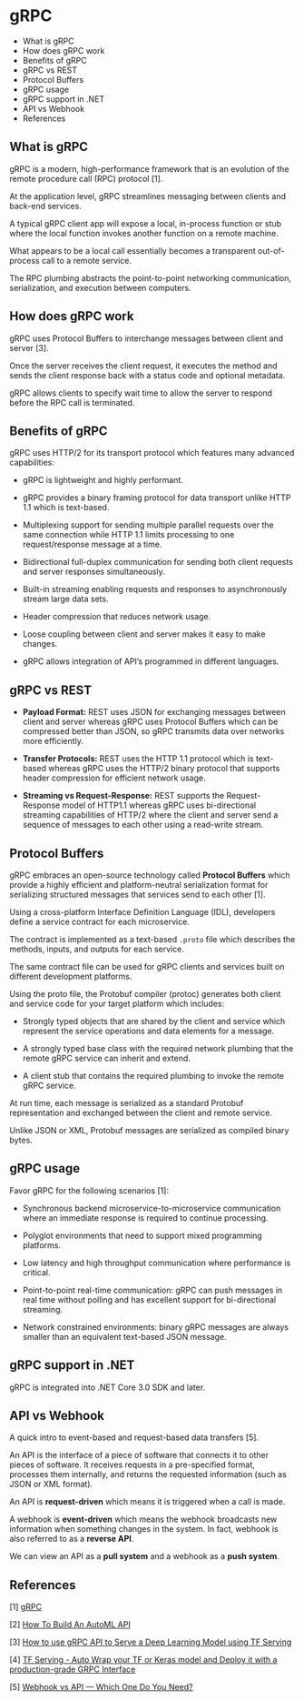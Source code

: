 # gRPC

<!-- MarkdownTOC -->

- What is gRPC
- How does gRPC work
- Benefits of gRPC
- gRPC vs REST
- Protocol Buffers
- gRPC usage
- gRPC support in .NET
- API vs Webhook
- References

<!-- /MarkdownTOC -->

## What is gRPC

gRPC is a modern, high-performance framework that is an evolution of the remote procedure call (RPC) protocol [1]. 

At the application level, gRPC streamlines messaging between clients and back-end services. 

A typical gRPC client app will expose a local, in-process function or stub where the local function invokes another function on a remote machine. 

What appears to be a local call essentially becomes a transparent out-of-process call to a remote service. 

The RPC plumbing abstracts the point-to-point networking communication, serialization, and execution between computers.

## How does gRPC work

gRPC uses Protocol Buffers to interchange messages between client and server [3]. 

Once the server receives the client request, it executes the method and sends the client response back with a status code and optional metadata. 

gRPC allows clients to specify wait time to allow the server to respond before the RPC call is terminated.

## Benefits of gRPC

gRPC uses HTTP/2 for its transport protocol which features many advanced capabilities:

- gRPC is lightweight and highly performant. 

- gRPC provides a binary framing protocol for data transport unlike HTTP 1.1 which is text-based.

- Multiplexing support for sending multiple parallel requests over the same connection while HTTP 1.1 limits processing to one request/response message at a time.

- Bidirectional full-duplex communication for sending both client requests and server responses simultaneously.

- Built-in streaming enabling requests and responses to asynchronously stream large data sets.

- Header compression that reduces network usage.

- Loose coupling between client and server makes it easy to make changes. 

- gRPC allows integration of API’s programmed in different languages. 

## gRPC vs REST

- **Payload Format:** REST uses JSON for exchanging messages between client and server whereas gRPC uses Protocol Buffers which can be compressed better than JSON, so gRPC transmits data over networks more efficiently.

-  **Transfer Protocols:** REST uses the HTTP 1.1 protocol which is text-based whereas gRPC uses the HTTP/2 binary protocol that supports header compression for efficient network usage.

- **Streaming vs Request-Response:** REST supports the Request-Response model of HTTP1.1 whereas gRPC uses bi-directional streaming capabilities of HTTP/2 where the client and server send a sequence of messages to each other using a read-write stream.

## Protocol Buffers

gRPC embraces an open-source technology called **Protocol Buffers** which provide a highly efficient and platform-neutral serialization format for serializing structured messages that services send to each other [1]. 

Using a cross-platform Interface Definition Language (IDL), developers define a service contract for each microservice. 

The contract is implemented as a text-based `.proto` file which describes the methods, inputs, and outputs for each service.

The same contract file can be used for gRPC clients and services built on different development platforms.


Using the proto file, the Protobuf compiler (protoc) generates both client and service code for your target platform which includes:

- Strongly typed objects that are shared by the client and service which represent the service operations and data elements for a message.

- A strongly typed base class with the required network plumbing that the remote gRPC service can inherit and extend.

- A client stub that contains the required plumbing to invoke the remote gRPC service.

At run time, each message is serialized as a standard Protobuf representation and exchanged between the client and remote service. 

Unlike JSON or XML, Protobuf messages are serialized as compiled binary bytes.


## gRPC usage

Favor gRPC for the following scenarios [1]:

- Synchronous backend microservice-to-microservice communication where an immediate response is required to continue processing.

- Polyglot environments that need to support mixed programming platforms.

- Low latency and high throughput communication where performance is critical.

- Point-to-point real-time communication: gRPC can push messages in real time without polling and has excellent support for bi-directional streaming.

- Network constrained environments: binary gRPC messages are always smaller than an equivalent text-based JSON message.


## gRPC support in .NET

gRPC is integrated into .NET Core 3.0 SDK and later.



## API vs Webhook

A quick intro to event-based and request-based data transfers [5]. 

An API is the interface of a piece of software that connects it to other pieces of software. It receives requests in a pre-specified format, processes them internally, and returns the requested information (such as JSON or XML format). 

An API is **request-driven** which means it is triggered when a call is made.

A webhook is **event-driven** which means the webhook broadcasts new information when something changes in the system. In fact, webhook is also referred to as a **reverse API**. 

We can view an API as a **pull system** and a webhook as a **push system**.



## References

[1] [gRPC](https://docs.microsoft.com/en-us/dotnet/architecture/cloud-native/grpc)

[2] [How To Build An AutoML API](https://towardsdatascience.com/how-to-build-an-automl-api-8f2dd5f687d1)

[3] [How to use gRPC API to Serve a Deep Learning Model using TF Serving](https://towardsdatascience.com/serving-deep-learning-model-in-production-using-fast-and-efficient-grpc-6dfe94bf9234)

[4] [TF Serving - Auto Wrap your TF or Keras model and Deploy it with a production-grade GRPC Interface](https://medium.com/data-science-engineering/using-tensorflow-serving-grpc-38a722451064)

[5] [Webhook vs API — Which One Do You Need?](https://towardsdatascience.com/webhook-vs-api-which-one-do-you-need-8c430f8ea71b)

